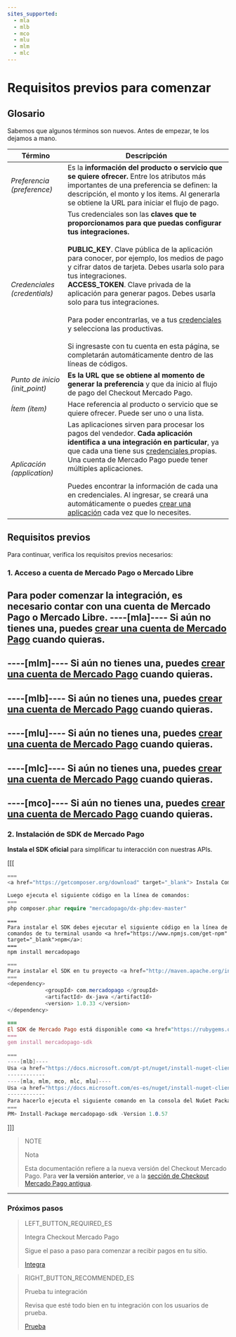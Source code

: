 ```yaml
---
sites_supported:
  - mla
  - mlb
  - mco
  - mlu
  - mlm
  - mlc
---
```


# Requisitos previos para comenzar


## Glosario

Sabemos que algunos términos son nuevos. Antes de empezar, te los dejamos a mano.

Término | Descripción
------------ | -------------
_Preferencia (preference)_ | Es la **información del producto o servicio que se quiere ofrecer.** Entre los atributos más importantes de una preferencia se definen: la descripción, el monto y los items. Al generarla se obtiene la URL para iniciar el flujo de pago.
_Credenciales (credentials)_ | Tus credenciales son las **claves que te proporcionamos para que puedas configurar tus integraciones.**<br/><br/>**PUBLIC_KEY**. Clave pública de la aplicación para conocer, por ejemplo, los medios de pago y cifrar datos de tarjeta. Debes usarla solo para tus integraciones.<br/>**ACCESS_TOKEN**. Clave privada de la aplicación para generar pagos. Debes usarla solo para tus integraciones.<br/><br/>Para poder encontrarlas, ve a tus <a href="[FAKER][CREDENTIALS][URL]" target="_blank"> credenciales </a> y selecciona las productivas.<br/><br/>Si ingresaste con tu cuenta en esta página, se completarán automáticamente dentro de las líneas de códigos.
_Punto de inicio (init_point)_ | **Es la URL que se obtiene al momento de generar la preferencia** y que da inicio al flujo de pago del Checkout Mercado Pago.
_Ítem (ítem)_ | Hace referencia al producto o servicio que se quiere ofrecer. Puede ser uno o una lista.
_Aplicación (application)_ | Las aplicaciones sirven para procesar los pagos del vendedor. **Cada aplicación identifica a una integración en particular**, ya que cada una tiene sus <a href="[FAKER][CREDENTIALS][URL]" target="_blank"> credenciales </a>propias. Una cuenta de Mercado Pago puede tener múltiples aplicaciones.<br/><br/>Puedes encontrar la información de cada una en credenciales. Al ingresar, se creará una automáticamente o puedes <a href="https://applications.mercadopago.com/" target="_blank"> crear una aplicación</a> cada vez que lo necesites.

## Requisitos previos

Para continuar, verifica los requisitos previos necesarios:

### 1. Acceso a cuenta de Mercado Pago o Mercado Libre
Para poder comenzar la integración, es necesario **contar con una cuenta de Mercado Pago o Mercado Libre**.
----[mla]----
Si aún no tienes una, puedes <a href="https://www.mercadopago.com.ar/" target="_blank"> crear una cuenta de Mercado Pago</a> cuando quieras.
------------
----[mlm]----
Si aún no tienes una, puedes <a href="https://www.mercadopago.com.mx/" target="_blank"> crear una cuenta de Mercado Pago</a> cuando quieras.
------------
----[mlb]----
Si aún no tienes una, puedes <a href="https://www.mercadopago.com.br/" target="_blank"> crear una cuenta de Mercado Pago</a> cuando quieras.
------------
----[mlu]----
Si aún no tienes una, puedes <a href="https://www.mercadopago.com.uy/" target="_blank"> crear una cuenta de Mercado Pago</a> cuando quieras.
------------
----[mlc]----
Si aún no tienes una, puedes <a href="https://www.mercadopago.cl/" target="_blank"> crear una cuenta de Mercado Pago</a> cuando quieras.
------------
----[mco]----
Si aún no tienes una, puedes <a href="https://www.mercadopago.com.co/" target="_blank"> crear una cuenta de Mercado Pago</a> cuando quieras.
------------

### 2. Instalación de SDK de Mercado Pago
**Instala el SDK oficial** para simplificar tu interacción con nuestras APIs.

[[[
```php
===
<a href="https://getcomposer.org/download" target="_blank"> Instala Composer</a> para usar el SDK.

Luego ejecuta el siguiente código en la línea de comandos:
===
php composer.phar require "mercadopago/dx-php:dev-master"
```
```node
===
Para instalar el SDK debes ejecutar el siguiente código en la línea de comandos de tu terminal usando <a href="https://www.npmjs.com/get-npm" target="_blank">npm</a>:
===
npm install mercadopago
```
```java
===
Para instalar el SDK en tu proyecto <a href="http://maven.apache.org/install.html" target="_blank"> Maven </a> agrega la siguiente dependencia en tu archivo pom.xml y luego ejecuta 'maven install'.
===
<dependency>
		    <groupId> com.mercadopago </groupId>
		    <artifactId> dx-java </artifactId>
		    <version> 1.0.33 </version>
</dependency>
```
```ruby
===
El SDK de Mercado Pago está disponible como <a href="https://rubygems.org/gems/mercadopago-sdk" target="_blank"> gema</a>, para instalarla debes ejecutar el siguiente código en la línea de comandos:
===
gem install mercadopago-sdk
```
```csharp
===
----[mlb]----
Usa <a href="https://docs.microsoft.com/pt-pt/nuget/install-nuget-client-tools" target="_blank"> NuGet</a> para instalar el SDK .NET de Mercado Pago.
------------
----[mla, mlm, mco, mlc, mlu]----
Usa <a href="https://docs.microsoft.com/es-es/nuget/install-nuget-client-tools" target="_blank"> NuGet</a> para instalar el SDK .NET de Mercado Pago.
------------
Para hacerlo ejecuta el siguiente comando en la consola del NuGet Package Manager:
===
PM> Install-Package mercadopago-sdk -Version 1.0.57
```
]]]

> NOTE
>
> Nota
>
> Esta documentación refiere a la nueva versión del Checkout Mercado Pago. Para **ver la versión anterior**, ve a la [sección de Checkout Mercado Pago antigua](https://www.mercadopago.com.ar/developers/es/guides/payments/web-payment-checkout/v1/introduction/).

---

### Próximos pasos

> LEFT_BUTTON_REQUIRED_ES
>
> Integra Checkout Mercado Pago
>
> Sigue el paso a paso para comenzar a recibir pagos en tu sitio.
>
> [Integra](http://www.mercadopago.com.ar/developers/es/guides/payments/web-payment-checkout/integration/)

> RIGHT_BUTTON_RECOMMENDED_ES
>
> Prueba tu integración
>
> Revisa que esté todo bien en tu integración con los usuarios de prueba.
>
> [Prueba](http://www.mercadopago.com.ar/developers/es/guides/payments/web-payment-checkout/test-integration/)
